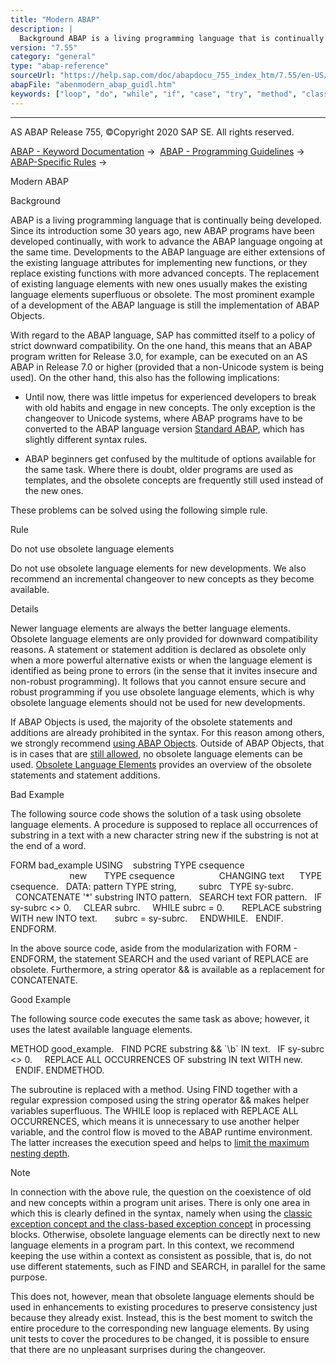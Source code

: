 ```yaml
---
title: "Modern ABAP"
description: |
  Background ABAP is a living programming language that is continually being developed. Since its introduction some 30 years ago, new ABAP programs have been developed continually, with work to advance the ABAP language ongoing at the same time. Developments to the ABAP language are either extensions
version: "7.55"
category: "general"
type: "abap-reference"
sourceUrl: "https://help.sap.com/doc/abapdocu_755_index_htm/7.55/en-US/abenmodern_abap_guidl.htm"
abapFile: "abenmodern_abap_guidl.htm"
keywords: ["loop", "do", "while", "if", "case", "try", "method", "class", "data", "abenmodern", "abap", "guidl"]
---
```


* * *

AS ABAP Release 755, ©Copyright 2020 SAP SE. All rights reserved.

[ABAP - Keyword Documentation](https://help.sap.com/doc/abapdocu_755_index_htm/7.55/en-US/abenabap.htm) →  [ABAP - Programming Guidelines](https://help.sap.com/doc/abapdocu_755_index_htm/7.55/en-US/abenabap_pgl.htm) →  [ABAP-Specific Rules](https://help.sap.com/doc/abapdocu_755_index_htm/7.55/en-US/abenabap_specific_rules_guidl.htm) → 

Modern ABAP

Background

ABAP is a living programming language that is continually being developed. Since its introduction some 30 years ago, new ABAP programs have been developed continually, with work to advance the ABAP language ongoing at the same time. Developments to the ABAP language are either extensions of the existing language attributes for implementing new functions, or they replace existing functions with more advanced concepts. The replacement of existing language elements with new ones usually makes the existing language elements superfluous or obsolete. The most prominent example of a development of the ABAP language is still the implementation of ABAP Objects.

With regard to the ABAP language, SAP has committed itself to a policy of strict downward compatibility. On the one hand, this means that an ABAP program written for Release 3.0, for example, can be executed on an AS ABAP in Release 7.0 or higher (provided that a non-Unicode system is being used). On the other hand, this also has the following implications:

-   Until now, there was little impetus for experienced developers to break with old habits and engage in new concepts. The only exception is the changeover to Unicode systems, where ABAP programs have to be converted to the ABAP language version [Standard ABAP](https://help.sap.com/doc/abapdocu_755_index_htm/7.55/en-US/abenstandard_abap_glosry.htm "Glossary Entry"), which has slightly different syntax rules.

-   ABAP beginners get confused by the multitude of options available for the same task. Where there is doubt, older programs are used as templates, and the obsolete concepts are frequently still used instead of the new ones.

These problems can be solved using the following simple rule.

Rule

Do not use obsolete language elements

Do not use obsolete language elements for new developments. We also recommend an incremental changeover to new concepts as they become available.

Details

Newer language elements are always the better language elements. Obsolete language elements are only provided for downward compatibility reasons. A statement or statement addition is declared as obsolete only when a more powerful alternative exists or when the language element is identified as being prone to errors (in the sense that it invites insecure and non-robust programming). It follows that you cannot ensure secure and robust programming if you use obsolete language elements, which is why obsolete language elements should not be used for new developments.

If ABAP Objects is used, the majority of the obsolete statements and additions are already prohibited in the syntax. For this reason among others, we strongly recommend [using ABAP Objects](https://help.sap.com/doc/abapdocu_755_index_htm/7.55/en-US/abenabap_obj_progr_model_guidl.htm "Guideline"). Outside of ABAP Objects, that is in cases that are [still allowed](https://help.sap.com/doc/abapdocu_755_index_htm/7.55/en-US/abenabap_obj_progr_model_guidl.htm "Guideline"), no obsolete language elements can be used. [Obsolete Language Elements](https://help.sap.com/doc/abapdocu_755_index_htm/7.55/en-US/abenabap_obsolete.htm) provides an overview of the obsolete statements and statement additions.

Bad Example

The following source code shows the solution of a task using obsolete language elements. A procedure is supposed to replace all occurrences of substring in a text with a new character string new if the substring is not at the end of a word.

FORM bad\_example USING    substring TYPE csequence
                          new       TYPE csequence
                 CHANGING text      TYPE csequence.
  DATA: pattern TYPE string,
        subrc   TYPE sy-subrc.
  CONCATENATE '\*' substring INTO pattern.
  SEARCH text FOR pattern.
  IF sy-subrc <> 0.
    CLEAR subrc.
    WHILE subrc = 0.
      REPLACE substring WITH new INTO text.
      subrc = sy-subrc.
    ENDWHILE.
  ENDIF.
ENDFORM.

In the above source code, aside from the modularization with FORM - ENDFORM, the statement SEARCH and the used variant of REPLACE are obsolete. Furthermore, a string operator && is available as a replacement for CONCATENATE.

Good Example

The following source code executes the same task as above; however, it uses the latest available language elements.

METHOD good\_example.
  FIND PCRE substring && \`\\b\` IN text.
  IF sy-subrc <> 0.
    REPLACE ALL OCCURRENCES OF substring IN text WITH new.
  ENDIF.
ENDMETHOD.

The subroutine is replaced with a method. Using FIND together with a regular expression composed using the string operator && makes helper variables superfluous. The WHILE loop is replaced with REPLACE ALL OCCURRENCES, which means it is unnecessary to use another helper variable, and the control flow is moved to the ABAP runtime environment. The latter increases the execution speed and helps to [limit the maximum nesting depth](https://help.sap.com/doc/abapdocu_755_index_htm/7.55/en-US/abennesting_depth_guidl.htm "Guideline").

Note

In connection with the above rule, the question on the coexistence of old and new concepts within a program unit arises. There is only one area in which this is clearly defined in the syntax, namely when using the [classic exception concept and the class-based exception concept](https://help.sap.com/doc/abapdocu_755_index_htm/7.55/en-US/abenclass_exception_guidl.htm "Guideline") in processing blocks. Otherwise, obsolete language elements can be directly next to new language elements in a program part. In this context, we recommend keeping the use within a context as consistent as possible, that is, do not use different statements, such as FIND and SEARCH, in parallel for the same purpose.

This does not, however, mean that obsolete language elements should be used in enhancements to existing procedures to preserve consistency just because they already exist. Instead, this is the best moment to switch the entire procedure to the corresponding new language elements. By using unit tests to cover the procedures to be changed, it is possible to ensure that there are no unpleasant surprises during the changeover.